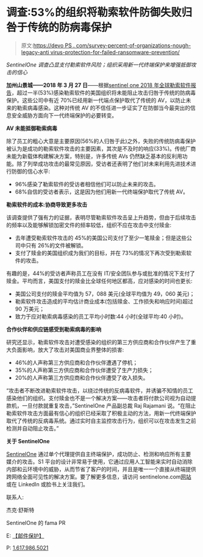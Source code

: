 # 调查:53%的组织将勒索软件防御失败归咎于传统的防病毒保护

> 原文:[https://devo PS . com/survey-percent-of-organizations-nough-legacy-anti virus-protection-for-failed-ransomware-prevention/](https://devops.com/survey-53-percent-of-organizations-blame-legacy-antivirus-protection-for-failed-ransomware-prevention/)

*SentinelOne 调查凸显支付勒索软件风险；组织采用新一代终端保护来增强抵御攻击的信心*

**加州山景城——2018 年 3 月 27 日**——根据[sentinel one 2018 年全球勒索软件报告](https://go.sentinelone.com/Q118_EMEA_Content_Ransomware-Research_Download.html)，超过一半(53%)感染勒索软件的美国组织将未能阻止攻击归咎于传统的防病毒保护。这些公司中有近 70%已经用新一代端点保护取代了传统的 AV，以防止未来的勒索病毒感染。这种对传统 AV 的不信任进一步证实了在防御当今最突出的信息安全威胁方面向下一代终端保护的必要转变。

**AV 未能抵御勒索病毒**

除了员工的粗心大意是主要原因(56%的人归咎于此)之外，失败的传统防病毒保护被认为是成功的勒索软件攻击的主要因素，其次是不及时的响应(33%)。传统厂商未能为新载体构建解决方案，特别是，许多传统 AVs 仍然缺乏基本的反利用功能。除了列举成功攻击的最常见原因，受访者还表明了他们对未来利用先进技术进行防御的信心水平:

*   96%感染了勒索软件的受访者相信他们可以防止未来的攻击。
*   68%自信的受访者表示，这是因为他们用新一代终端保护取代了传统 AV。

**勒索软件的成本:协商导致更多攻击**

该调查提供了强有力的证据，表明尽管勒索软件攻击呈上升趋势，但由于后续攻击的频率以及能够解锁加密文件的频率较低，组织不应在攻击中支付赎金:

*   去年遭受勒索软件攻击的 45%的美国公司支付了至少一笔赎金；但是这些公司中只有 26%的文件被解锁。
*   支付了赎金的美国组织成为我们的目标，并在 73%的情况下再次受到勒索软件的攻击。

有趣的是，44%的受访者声称员工在没有 IT/安全团队参与或批准的情况下支付了赎金。平均而言，美国支付的赎金比全球任何地区都高，应对感染的时间也更长:

*   美国公司支付的赎金平均值为 57，088 美元(全球平均值为 49，060 美元)；
*   勒索软件攻击造成的平均估计商业成本(包括赎金、工作损失和响应时间)超过 90 万美元；
*   致力于应对勒索病毒感染的员工平均小时数:44 小时(全球平均:40 小时)。

**合作伙伴和供应链感受到勒索病毒的影响**

研究还显示，勒索软件攻击对遭受感染的组织的第三方供应商和合作伙伴产生了重大负面影响，放大了攻击对美国商业界整体的损害:

*   46%的人声称第三方供应商和合作伙伴遭遇了停机；
*   35%的人声称第三方供应商和合作伙伴遭受了生产力损失；
*   20%的人声称第三方供应商和合作伙伴遭受了收入损失。

“攻击者不断改进勒索软件攻击，以绕过传统的反病毒软件，并诱骗不知情的员工感染他们的组织。支付赎金也不是一个解决方案——攻击者将付款公司视为自动提款机，一旦付款就重复攻击，”SentinelOne 产品副总裁 Raj Rajamani 说。“在阻止勒索软件攻击方面最有信心的组织已经采取了积极主动的方法，用新一代终端保护取代了传统的反病毒系统。通过实时自主监控攻击行为，组织可以在攻击发生之前检测并自动阻止攻击。”

**关于 SentinelOne**

[SentinelOne](https://www.sentinelone.com/) 通过单个代理提供自主终端保护，成功防止、检测和响应所有主要媒介的攻击。S1 平台的设计非常易于使用，它通过应用人工智能来实时自动消除内部和云环境中的威胁，从而节省了客户的时间，并且是唯一一个直接从终端提供跨网络全面可见性的解决方案。要了解更多信息，请访问 sentinelone.com[网站](https://sentinelone.com/)或在 LinkedIn 或脸书上关注我们。

联系人:

杰克·舒斯特

SentinelOne 的 fama PR

E: [【邮件保护】](/cdn-cgi/l/email-protection#6b385a2b0d0a060a1b1945080406)

P: [1.617.986.5021](tel:(617)%20986-5021)